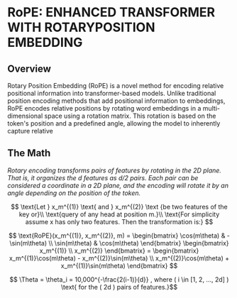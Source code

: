 # RoPE: ENHANCED TRANSFORMER WITH ROTARYPOSITION EMBEDDING

## Overview

Rotary Position Embedding (RoPE) is a novel method for encoding relative positional information into transformer-based models. Unlike traditional position encoding methods that add positional information to embeddings, RoPE encodes relative positions by rotating word embeddings in a multi-dimensional space using a rotation matrix. This rotation is based on the token's position and a predefined angle, allowing the model to inherently capture relative

## **The Math**

_Rotary encoding transforms pairs of features by rotating in the 2D plane. That is, it organizes the d features as d/2
pairs. Each pair can be considered a coordinate in a 2D plane, and the encoding will rotate it by an angle depending on the position of the token._

$$
\text{Let } x_m^{(1)} \text{ and } x_m^{(2)} \text {be two features of the key or}\\
 \text{query of any head at position m.}\\
 \text{For simplicity assume x has only two features. Then the transformation is:}
$$

$$
\text{RoPE}(x_m^{(1)}, x_m^{(2)}, m) =
\begin{bmatrix}
\cos(m\theta) & -\sin(m\theta) \\
\sin(m\theta) & \cos(m\theta)
\end{bmatrix}
\begin{bmatrix}
x_m^{(1)} \\
x_m^{(2)}
\end{bmatrix}
= \begin{bmatrix}
x_m^{(1)}\cos(m\theta) - x_m^{(2)}\sin(m\theta) \\
x_m^{(2)}\cos(m\theta) + x_m^{(1)}\sin(m\theta)
\end{bmatrix}
$$

$$ \Theta = \theta_i = 10,000^{-\frac{2(i-1)}{d}} , where ( i \in [1, 2, ..., 2d] ) \text{ for the ( 2d ) pairs of features.}$$
